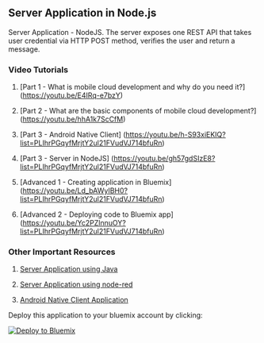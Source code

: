 ## Server Application in Node.js
Server Application - NodeJS. The server exposes one REST API that takes user credential via HTTP POST method, verifies the user and return a message.

### Video Tutorials
1. [Part 1 - What is mobile cloud development and why do you need it?] (https://youtu.be/E4IRq-e7bzY)

2. [Part 2 - What are the basic components of mobile cloud development?] (https://youtu.be/hhA1k7ScCfM)

3. [Part 3 - Android Native Client] (https://youtu.be/h-S93xiEKIQ?list=PLIhrPGqyfMrjtY2ul21FVudVJ714bfuRn)

4. [Part 3 - Server in NodeJS] (https://youtu.be/gh57gdSIzE8?list=PLIhrPGqyfMrjtY2ul21FVudVJ714bfuRn)

5. [Advanced 1 - Creating application in Bluemix] (https://youtu.be/Ld_bAWyIBH0?list=PLIhrPGqyfMrjtY2ul21FVudVJ714bfuRn)

6. [Advanced 2 - Deploying code to Bluemix app] (https://youtu.be/Yc2PZlnnuOY?list=PLIhrPGqyfMrjtY2ul21FVudVJ714bfuRn)

### Other Important Resources

1. [Server Application using Java](https://github.com/snippet-java/mobile_cloud_java_backend) 

2. [Server Application using node-red](https://github.com/snippet-java/mobile_cloud_node-red_backend) 

3. [Android Native Client Application](https://www.google.com) 

Deploy this application to your bluemix account by clicking:

[![Deploy to Bluemix](https://bluemix.net/deploy/button.png)](https://bluemix.net/deploy?repository=https://github.com/snippet-java/mobile_cloud_nodejs_backend.git)
